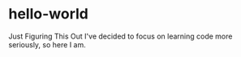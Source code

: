 # hello-world
Just Figuring This Out
I've decided to focus on learning code more seriously, so here I am. 
